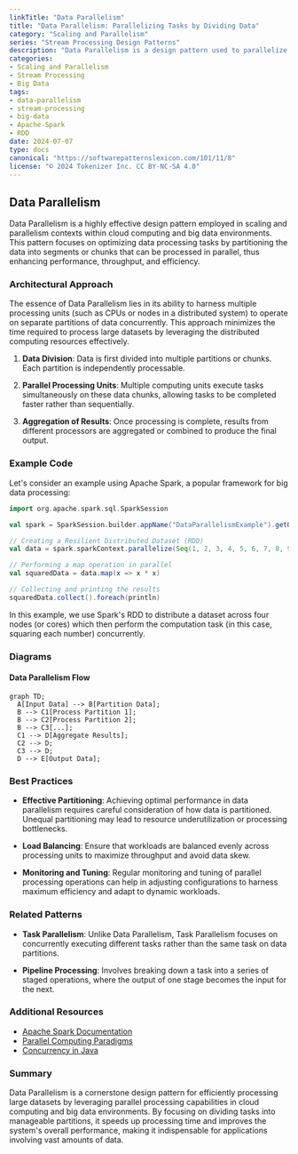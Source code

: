 ```yaml
---
linkTitle: "Data Parallelism"
title: "Data Parallelism: Parallelizing Tasks by Dividing Data"
category: "Scaling and Parallelism"
series: "Stream Processing Design Patterns"
description: "Data Parallelism is a design pattern used to parallelize tasks by dividing data into chunks that can be processed simultaneously. It is widely used in stream processing and big data scenarios to enhance the efficiency and speed of data processing tasks."
categories:
- Scaling and Parallelism
- Stream Processing
- Big Data
tags:
- data-parallelism
- stream-processing
- big-data
- Apache-Spark
- RDD
date: 2024-07-07
type: docs
canonical: "https://softwarepatternslexicon.com/101/11/8"
license: "© 2024 Tokenizer Inc. CC BY-NC-SA 4.0"
---
```


## Data Parallelism

Data Parallelism is a highly effective design pattern employed in scaling and parallelism contexts within cloud computing and big data environments. This pattern focuses on optimizing data processing tasks by partitioning the data into segments or chunks that can be processed in parallel, thus enhancing performance, throughput, and efficiency.

### Architectural Approach

The essence of Data Parallelism lies in its ability to harness multiple processing units (such as CPUs or nodes in a distributed system) to operate on separate partitions of data concurrently. This approach minimizes the time required to process large datasets by leveraging the distributed computing resources effectively.

1. **Data Division**: Data is first divided into multiple partitions or chunks. Each partition is independently processable.

2. **Parallel Processing Units**: Multiple computing units execute tasks simultaneously on these data chunks, allowing tasks to be completed faster rather than sequentially.

3. **Aggregation of Results**: Once processing is complete, results from different processors are aggregated or combined to produce the final output.

### Example Code

Let's consider an example using Apache Spark, a popular framework for big data processing:

```scala
import org.apache.spark.sql.SparkSession

val spark = SparkSession.builder.appName("DataParallelismExample").getOrCreate()

// Creating a Resilient Distributed Dataset (RDD)
val data = spark.sparkContext.parallelize(Seq(1, 2, 3, 4, 5, 6, 7, 8, 9, 10), numSlices = 4)

// Performing a map operation in parallel
val squaredData = data.map(x => x * x)

// Collecting and printing the results
squaredData.collect().foreach(println)
```

In this example, we use Spark's RDD to distribute a dataset across four nodes (or cores) which then perform the computation task (in this case, squaring each number) concurrently.

### Diagrams

#### Data Parallelism Flow

```mermaid
graph TD;
  A[Input Data] --> B[Partition Data];
  B --> C1[Process Partition 1];
  B --> C2[Process Partition 2];
  B --> C3[...];
  C1 --> D[Aggregate Results];
  C2 --> D;
  C3 --> D;
  D --> E[Output Data];
```

### Best Practices

- **Effective Partitioning**: Achieving optimal performance in data parallelism requires careful consideration of how data is partitioned. Unequal partitioning may lead to resource underutilization or processing bottlenecks.

- **Load Balancing**: Ensure that workloads are balanced evenly across processing units to maximize throughput and avoid data skew.

- **Monitoring and Tuning**: Regular monitoring and tuning of parallel processing operations can help in adjusting configurations to harness maximum efficiency and adapt to dynamic workloads.

### Related Patterns

- **Task Parallelism**: Unlike Data Parallelism, Task Parallelism focuses on concurrently executing different tasks rather than the same task on data partitions.

- **Pipeline Processing**: Involves breaking down a task into a series of staged operations, where the output of one stage becomes the input for the next.

### Additional Resources

- [Apache Spark Documentation](https://spark.apache.org/docs/latest/)
- [Parallel Computing Paradigms](https://en.wikipedia.org/wiki/Parallel_computing)
- [Concurrency in Java](https://docs.oracle.com/javase/tutorial/essential/concurrency/)

### Summary

Data Parallelism is a cornerstone design pattern for efficiently processing large datasets by leveraging parallel processing capabilities in cloud computing and big data environments. By focusing on dividing tasks into manageable partitions, it speeds up processing time and improves the system's overall performance, making it indispensable for applications involving vast amounts of data.
